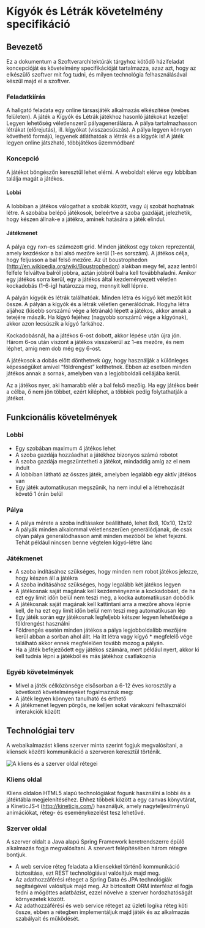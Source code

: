 ﻿Kígyók és Létrák követelmény specifikáció
=========================================

Bevezető
--------

Ez a dokumentum a Szoftverarchitektúrák tárgyhoz kötődő házifeladat koncepcióját és követelmény specifikációját tartalmazza, azaz azt, hogy az elkészülő szoftver mit fog tudni, és milyen technológia felhasználásával készül majd el a szoftver.

### Feladatkiírás

A hallgató feladata egy online társasjáték alkalmazás elkészítése (webes felületen). A játék a Kígyók és Létrák játékhoz hasonló játékokat kezelje! Legyen lehetőség véletlenszerű pályagenerálásra. A pálya tartalmazhasson létrákat (előrejutás), ill. kígyókat (visszacsúszás). A pálya legyen könnyen követhető formájú, legyenek átláthatóak a létrák és a kígyók is! A játék legyen online játszható, többjátékos üzemmódban!

### Koncepció
A játékot böngészőn keresztül lehet elérni. A weboldalt elérve egy lobbiban találja magát a játékos. 

#### Lobbi

A lobbiban a játékos válogathat a szobák között, vagy új szobát hozhatnak létre. A szobába belépő játékosok, beleértve a szoba gazdáját, jelezhetik, hogy készen állnak-e a játékra, aminek hatására a játék elindul. 

#### Játékmenet

A pálya egy nxn-es számozott grid. Minden játékost egy token reprezentál, amely kezdéskor a bal alsó mezőre kerül (1-es sorszám). A játékos célja, hogy feljusson a bal felső mezőre. Az út boustrophedon (http://en.wikipedia.org/wiki/Boustrophedon) alakban megy fel, azaz lentről felfele felváltva balról jobbra, aztán jobbról balra kell továbbhaladni. Amikor egy játékos sorra kerül, egy a játékos által kezdeményezett véletlen kockadobás (1-6-ig) határozza meg, mennyit kell lépnie.

A pályán kígyók és létrák találhatóak. Minden létra és kígyó két mezőt köt össze. A pályán a kígyók és a létrák véletlen generálódnak. Hogyha létra aljához (kisebb sorszámú vége a létrának) lépett a játékos, akkor annak a tetejére mászik. Ha kígyó fejéhez (nagyobb sorszámú vége a kígyónak), akkor azon lecsúszik a kígyó farkához. 

Kockadobásnál, ha a játékos 6-ost dobott, akkor lépése után újra jön. Három 6-os után viszont a játékos visszakerül az 1-es mezőre, és nem léphet, amíg nem dob még egy 6-ost.

A játékosok a dobás előtt dönthetnek úgy, hogy használják a különleges képességüket amivel “földrengést” kelthetnek. Ebben az esetben minden játékos annak a sornak, amelyben van a legjobboldali cellájába kerül. 

Az a játékos nyer, aki hamarabb elér a bal felső mezőig. Ha egy játékos beér a célba, ő nem jön többet, ezért kiléphet, a többiek pedig folytathatják a játékot.

Funkcionális követelmények
--------------------------

### Lobbi
* Egy szobában maximum 4 játékos lehet
* A szoba gazdája hozzáadhat a játékhoz bizonyos számú robotot
* A szoba gazdája megszüntetheti a játékot, mindaddig amíg az el nem indult
* A lobbiban látható az összes játék, amelyben legalább egy aktív játékos van
* Egy játék automatikusan megszűnik, ha nem indul el a létrehozását követő 1 órán belül

### Pálya
* A pálya mérete a szoba indításakor beállítható, lehet 8x8, 10x10, 12x12
* A pályák minden alkalommal véletlenszerűen generálódjanak, de csak olyan pálya generálódhasson amit minden mezőből be lehet fejezni. Tehát például nincsen benne végtelen kígyó-létre lánc

### Játékmenet
* A szoba indításához szükséges, hogy minden nem robot játékos jelezze, hogy készen áll a játékra
* A szoba indításához szükséges, hogy legalább két játékos legyen
* A játékosnak saját magának kell kezdeményeznie a kockadobást, de ha ezt egy limit időn belül nem teszi meg, a kocka automatikusan dobódik
* A játékosnak saját magának kell kattintani arra a mezőre ahova lépnie kell, de ha ezt egy limit időn belül nem teszi meg automatikusan lép
* Egy játék során egy játékosnak legfeljebb kétszer legyen lehetősége a földrengést használni
* Földrengés esetén minden játékos a pálya legjobboldalibb mezőjére kerül abban a sorban ahol állt. Ha itt létra vagy kígyó * megfelelő vége található akkor ennek megfelelően tovább mozog a pályán.
* Ha a játék befejeződett egy játékos számára, mert például nyert, akkor ki kell tudnia lépni a játékból és más játékhoz csatlakoznia

### Egyéb követelmények
* Mivel a játék célközönsége elsősorban a 6-12 éves korosztály a következő követelményeket fogalmazzuk meg:
* A játék legyen könnyen tanulható és érthető
* A játékmenet legyen pörgős, ne kelljen sokat várakozni felhasználói interakciók között



Technológiai terv
-----------------
A webalkalmazást kliens szerver minta szerint fogjuk megvalósítani, a kliensek közötti kommunikáció a szerveren keresztül történik. 

![A kliens és a szerver oldal rétegei](https://raw.githubusercontent.com/wther/pronun/master/docs/multitier-application.png)

### Kliens oldal

Kliens oldalon HTML5 alapú technológiákat fogunk használni a lobbi és a játéktábla megjelenítéséhez. Ehhez többek között a  egy canvas könyvtárat, a KineticJS-t (http://kineticjs.com/) használjuk, amely nagyteljesítményű animációkat, réteg- és eseménykezelést tesz lehetővé.

### Szerver oldal

A szerver oldalt a Java alapú Spring Framework keretrendszerre épülő alkalmazás fogja megvalósítani. A szervert felépítésében három rétegre bontjuk. 
* A web service réteg feladata a kliensekkel történő kommunikáció biztosítása, ezt REST technológiával valósítjuk majd meg. 
* Az adathozzáférési réteget a Spring Data és JPA technológiák segítségével valósítjuk majd meg. Az biztosított ORM interfész el fogja fedni a mögöttes adatbázist, ezzel növelve a szerver hordozhatóságát környezetek között.
* Az adathozzáférési és web service réteget az üzleti logika réteg köti össze, ebben a rétegben implementáljuk majd játék és az alkalmazás szabályait és működését.

